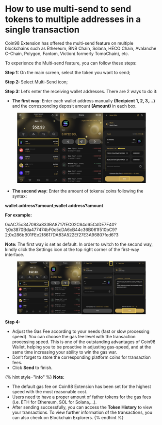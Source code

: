 # How to use multi-send to send tokens to multiple addresses in a single transaction

Coin98 Extension has offered the multi-send feature on multiple blockchains such as Ethereum, BNB Chain, Solana, HECO Chain, Avalanche C-Chain, Polygon, Fantom, Viction( formerly TomoChain), etc.

To experience the Multi-send feature, you can follow these steps:

**Step 1:** On the main screen, select the token you want to send;

**Step 2:** Select Multi-Send icon;

**Step 3:** Let’s enter the receiving wallet addresses. There are 2 ways to do it:

* **The first way**: Enter each wallet address manually **(Recipient 1, 2, 3,...)** and the corresponding deposit amount **(Amount)** in each box.

<figure><img src="../../../../.gitbook/assets/Screenshot 0005-11-28 at 14.41.42.png" alt=""><figcaption></figcaption></figure>

* **The second way:** Enter the amount of tokens/ coins following the syntax:

**wallet address?amount;wallet address?amount**

**‌For example:**

‌0xAC75c347083a833BA8717fEC02C64d65CdDE7F40?1;0x3870Bda477474bF0c5cDA6cB44c36B061f510bC9?2;0x286bB01FEe2f8617DA83A522Ef27E3A96807fed6?3

**Note:** The first way is set as default. In order to switch to the second way, kindly click the Settings icon at the top right corner of the first-way interface.

<figure><img src="../../../../.gitbook/assets/Screenshot 0005-11-28 at 14.43.07.png" alt=""><figcaption></figcaption></figure>

**Step 4:**

* Adjust the Gas Fee according to your needs (fast or slow processing speed). You can choose the gas fee level with the transaction processing speed. This is one of the outstanding advantages of Coin98 Wallet, helping you to be proactive in adjusting gas-speed, and at the same time increasing your ability to win the gas war.
* Don’t forget to store the corresponding platform coins for transaction fees.
* Click **Send** to finish.

{% hint style="info" %}
**Note:**

* The default gas fee on Coin98 Extension has been set for the highest speed with the most reasonable cost.
* Users need to have a proper amount of father tokens for the gas fees (i.e. ETH for Ethereum, SOL for Solana,...).
* After sending successfully, you can access the **Token History** to view your transactions. To view further information of the transactions, you can also check on Blockchain Explorers.
{% endhint %}
